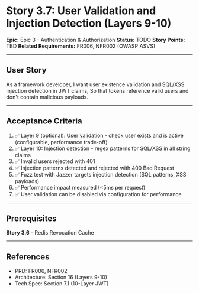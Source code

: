 # Story 3.7: User Validation and Injection Detection (Layers 9-10)

**Epic:** Epic 3 - Authentication & Authorization
**Status:** TODO
**Story Points:** TBD
**Related Requirements:** FR006, NFR002 (OWASP ASVS)

---

## User Story

As a framework developer,
I want user existence validation and SQL/XSS injection detection in JWT claims,
So that tokens reference valid users and don't contain malicious payloads.

---

## Acceptance Criteria

1. ✅ Layer 9 (optional): User validation - check user exists and is active (configurable, performance trade-off)
2. ✅ Layer 10: Injection detection - regex patterns for SQL/XSS in all string claims
3. ✅ Invalid users rejected with 401
4. ✅ Injection patterns detected and rejected with 400 Bad Request
5. ✅ Fuzz test with Jazzer targets injection detection (SQL patterns, XSS payloads)
6. ✅ Performance impact measured (<5ms per request)
7. ✅ User validation can be disabled via configuration for performance

---

## Prerequisites

**Story 3.6** - Redis Revocation Cache

---

## References

- PRD: FR006, NFR002
- Architecture: Section 16 (Layers 9-10)
- Tech Spec: Section 7.1 (10-Layer JWT)
